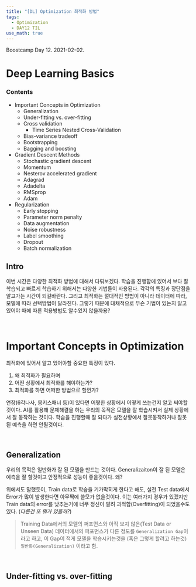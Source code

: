 ```yaml
---
title: "[DL] Optimization 최적화 방법"
tags:
  - Optimization
  - DAY12 TIL
use_math: true
---
```


Boostcamp Day 12. 2021-02-02.

# Deep Learning Basics

### Contents
- Important Concepts in Optimization
    - Generalization
    - Under-fitting vs. over-fitting
    - Cross validation
        - Time Series Nested Cross-Validation
    - Bias-variance tradeoff
    - Bootstrapping
    - Bagging and boosting
- Gradient Descent Methods
    - Stochastic gradient descent
    - Momentum
    - Nesterov accelerated gradient
    - Adagrad
    - Adadelta
    - RMSprop
    - Adam
- Regularization
    - Early stopping
    - Parameter norm penalty
    - Data augmentation
    - Noise robustness
    - Label smoothing
    - Dropout
    - Batch normalization

## Intro
이번 시간은 다양한 최적화 방법에 대해서 다뤄보겠다. 학습을 진행함에 있어서 보다 잘 학습되고 빠르게 학습하기 위해서는 다양한 기법들이 사용된다. 각각의 특징과 장단점을 알고가는 시간이 되길바란다. 그리고 최적화는 절대적인 방법이 아니라 데이터에 따라, 모델에 따라 선택방법이 달라진다. 그렇기 때문에 대채적으로 무슨 기법이 있는지 알고 있어야 때에 따른 적용방법도 알수있지 않을까용?

<br>

# Important Concepts in Optimization
최적화에 있어서 알고 있어야할 중요한 특징이 있다. 
1. 왜 최적화가 필요하며
2. 어떤 상황에서 최적화를 해야하는가?
3. 최적화를 하면 어떠한 방법으로 할껀가?  

연장(6각나사, 몽키스패너 등)이 있다면 어떻한 상황에서 어떻게 쓰는건지 알고 써야할 것이다. AI를 활용해 문제해결을 하는 우리의 목적은 모델을 잘 학습시켜서 실제 상황에서 잘 동작하는 것이다. 학습을 진행할때 잘 되다가 실전상황에서 잘못동작하거나 잘못된 예측을 하면 안될것이다. 

<br>

## Generalization

우리의 목적은 일반화가 잘 된 모델을 만드는 것이다. Generalizaiton이 잘 된 모델은 예측을 잘 할것이고 안정적으로 성능이 좋을것이다. 왜?

위에서도 말했듯이, Train data로 학습을 기가막히게 한다고 해도, 실전 Test data에서 Error가 많이 발생한다면 아무짝에 쓸모가 없을것이다. 이는 여러가지 경우가 있겠지만 Train data의 error를 낮추는거에 너무 정신이 팔려 과적합(Overfitting)이 되었을수도 있다. (_다른건 또 뭐가 있을까?_)

> Training Data에서의 모델의 퍼포먼스와 아직 보지 않은(Test Data or Unseen Data) 데이터에서의 퍼포먼스가 다른 정도를 `Generalization Gap`이라고 하고, 이 Gap이 적게 모델을 학습시키는것을 (혹은 그렇게 할려고 하는것) `일반화(Generalization)` 이라고 함.

<br>

## Under-fitting vs. over-fitting
